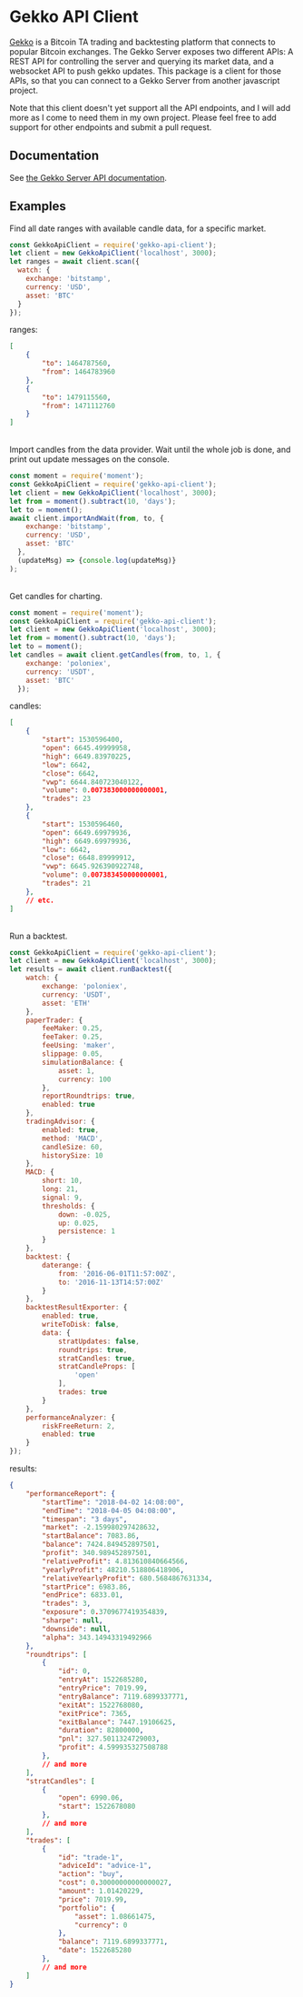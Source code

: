 # Gekko API Client

[Gekko](https://github.com/askmike/gekko) is a Bitcoin TA trading and backtesting platform that connects to popular Bitcoin exchanges. The Gekko Server exposes two different APIs: A REST API for controlling the server and querying its market data, and a websocket API to push gekko updates. This package is a client for those APIs, so that you can connect to a Gekko Server from another javascript project.

Note that this client doesn't yet support all the API endpoints, and I will add more as I come to need them in my own project.
Please feel free to add support for other endpoints and submit a pull request.

## Documentation

See [the Gekko Server API documentation](https://gekko.wizb.it/docs/internals/server_api.html).

## Examples

Find all date ranges with available candle data, for a specific market.

```javascript
const GekkoApiClient = require('gekko-api-client');
let client = new GekkoApiClient('localhost', 3000);
let ranges = await client.scan({
  watch: {
    exchange: 'bitstamp',
    currency: 'USD',
    asset: 'BTC'
  }
});
```
ranges:
```json
[
    {
        "to": 1464787560,
        "from": 1464783960
    },
    {
        "to": 1479115560,
        "from": 1471112760
    }
]
```
<br/>
Import candles from the data provider. Wait until the whole job is done, and print out update messages on the console.

```javascript
const moment = require('moment');
const GekkoApiClient = require('gekko-api-client');
let client = new GekkoApiClient('localhost', 3000);
let from = moment().subtract(10, 'days');
let to = moment();
await client.importAndWait(from, to, {
    exchange: 'bitstamp',
    currency: 'USD',
    asset: 'BTC'
  },
  (updateMsg) => {console.log(updateMsg)}
);
```
<br/>
Get candles for charting.

```javascript
const moment = require('moment');
const GekkoApiClient = require('gekko-api-client');
let client = new GekkoApiClient('localhost', 3000);
let from = moment().subtract(10, 'days');
let to = moment();
let candles = await client.getCandles(from, to, 1, {
    exchange: 'poloniex',
    currency: 'USDT',
    asset: 'BTC'
  });
```
candles:
```json
[
    {
        "start": 1530596400,
        "open": 6645.49999958,
        "high": 6649.83970225,
        "low": 6642,
        "close": 6642,
        "vwp": 6644.840723040122,
        "volume": 0.007383000000000001,
        "trades": 23
    },
    {
        "start": 1530596460,
        "open": 6649.69979936,
        "high": 6649.69979936,
        "low": 6642,
        "close": 6648.89999912,
        "vwp": 6645.926390922748,
        "volume": 0.007383450000000001,
        "trades": 21
    },
    // etc.
]
```

<br/>
Run a backtest.

```javascript
const GekkoApiClient = require('gekko-api-client');
let client = new GekkoApiClient('localhost', 3000);
let results = await client.runBacktest({
    watch: {
        exchange: 'poloniex',
        currency: 'USDT',
        asset: 'ETH'
    },
    paperTrader: {
        feeMaker: 0.25,
        feeTaker: 0.25,
        feeUsing: 'maker',
        slippage: 0.05,
        simulationBalance: {
            asset: 1,
            currency: 100
        },
        reportRoundtrips: true,
        enabled: true
    },
    tradingAdvisor: {
        enabled: true,
        method: 'MACD',
        candleSize: 60,
        historySize: 10
    },
    MACD: {
        short: 10,
        long: 21,
        signal: 9,
        thresholds: {
            down: -0.025,
            up: 0.025,
            persistence: 1
        }
    },
    backtest: {
        daterange: {
            from: '2016-06-01T11:57:00Z',
            to: '2016-11-13T14:57:00Z'
        }
    },
    backtestResultExporter: {
        enabled: true,
        writeToDisk: false,
        data: {
            stratUpdates: false,
            roundtrips: true,
            stratCandles: true,
            stratCandleProps: [
                'open'
            ],
            trades: true
        }
    },
    performanceAnalyzer: {
        riskFreeReturn: 2,
        enabled: true
    }
});
```
results:
```json
{
    "performanceReport": {
        "startTime": "2018-04-02 14:08:00",
        "endTime": "2018-04-05 04:08:00",
        "timespan": "3 days",
        "market": -2.159980297428632,
        "startBalance": 7083.86,
        "balance": 7424.849452897501,
        "profit": 340.989452897501,
        "relativeProfit": 4.813610840664566,
        "yearlyProfit": 48210.518806418906,
        "relativeYearlyProfit": 680.5684867631334,
        "startPrice": 6983.86,
        "endPrice": 6833.01,
        "trades": 3,
        "exposure": 0.3709677419354839,
        "sharpe": null,
        "downside": null,
        "alpha": 343.14943319492966
    },
    "roundtrips": [
        {
            "id": 0,
            "entryAt": 1522685280,
            "entryPrice": 7019.99,
            "entryBalance": 7119.6899337771,
            "exitAt": 1522768080,
            "exitPrice": 7365,
            "exitBalance": 7447.19106625,
            "duration": 82800000,
            "pnl": 327.5011324729003,
            "profit": 4.599935327508788
        },
        // and more
    ],
    "stratCandles": [
        {
            "open": 6990.06,
            "start": 1522678080
        },
        // and more
    ],
    "trades": [
        {
            "id": "trade-1",
            "adviceId": "advice-1",
            "action": "buy",
            "cost": 0.30000000000000027,
            "amount": 1.01420229,
            "price": 7019.99,
            "portfolio": {
                "asset": 1.08661475,
                "currency": 0
            },
            "balance": 7119.6899337771,
            "date": 1522685280
        },
        // and more
    ]
}
```